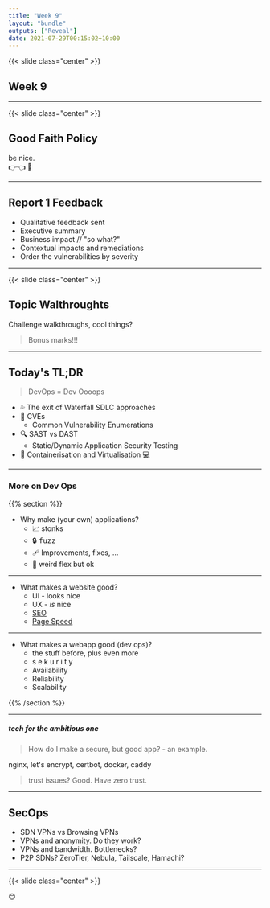 ```yaml
---
title: "Week 9"
layout: "bundle"
outputs: ["Reveal"]
date: 2021-07-29T00:15:02+10:00
---
```


{{< slide class="center" >}}

## Week 9

---

{{< slide class="center" >}}

## Good Faith Policy

be nice.  
👉👈 🥺

---

## Report 1 Feedback

- Qualitative feedback sent
- Executive summary
- Business impact // "so what?"
- Contextual impacts and remediations
- Order the vulnerabilities by severity

---

{{< slide class="center" >}}

## Topic Walthroughts

Challenge walkthroughs, cool things?

> Bonus marks!!!

---

## Today's TL;DR

> DevOps = Dev Oooops

- 💦 The exit of Waterfall SDLC approaches
- 🐜 CVEs
  - Common Vulnerability Enumerations
- 🔍 SAST vs DAST
  - Static/Dynamic Application Security Testing
- 🐳 Containerisation and Virtualisation 💻

---

### More on Dev Ops

{{% section %}}

- Why make (your own) applications?
  - 📈 stonks 
  - 🔒 <span class="fuzz" style='font-family: monospace'>fuzz</span>
  - 🩹 Improvements, fixes, ...
  - 💪 weird flex but ok


<script>
;(function()    {
    const elem = document.querySelector('.fuzz');
    let letters = [...elem.innerText]
    for (let i = 0; i < letters.length; i++) {
        ;(function genWithClosure(i) {
            ;(function fn() {
                letters[i] = String.fromCharCode(33 + Math.trunc(Math.random() * 90))
                elem.innerText = letters.join("")
                setTimeout(fn, Math.random() * 5 * 100)
            })();
        })(i);
        
    }
    })();
    
</script>

---

- What makes a website good?
  - UI - looks nice
  - UX - _is_ nice
  - [SEO](https://therickroll.com)
  - [Page Speed](https://developers.google.com/speed/pagespeed/insights)

---

- What makes a webapp good (dev ops)?
  - the stuff before, plus even more
  - s e k u r i t y
  - Availability
  - Reliability
  - Scalability

{{% /section %}}

---

##### tech for the ambitious one

> How do I make a secure, but good app? - an example.

nginx, let's encrypt, certbot, docker, caddy

> trust issues? Good. Have zero trust.

---

## SecOps

* SDN VPNs vs Browsing VPNs
* VPNs and anonymity. Do they work?
* VPNs and bandwidth. Bottlenecks?
* P2P SDNs? ZeroTier, Nebula, Tailscale, Hamachi?
  
---

{{< slide class="center" >}}

😊
